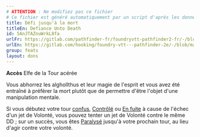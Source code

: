 ```yaml
---
# ATTENTION : Ne modifiez pas ce fichier
# Ce fichier est généré automatiquement par un script d'après les données du module Foundry VTT officiel et de sa traduction
title: Défi jusqu'à la mort
titleEn: Defiance Unto Death
id: 5AnJTAZnuWrkL8fa
urlFr: https://gitlab.com/pathfinder-fr/foundryvtt-pathfinder2-fr/-/blob/master/data/feats/5AnJTAZnuWrkL8fa.htm
urlEn: https://gitlab.com/hooking/foundry-vtt---pathfinder-2e/-/blob/master/packs/data/feats.db/defiance-unto-death.json
group: feats
layout: dons
---
```

**Accès** Elfe de la Tour acérée

Vous abhorrez les alghollthus et leur magie de l'esprit et vous avez été entraîné à préférer la mort plutôt que de permettre d'être l'objet d'une manipulation mentale.

Si vous débutez votre tour [confus](../etats/confus.md), [Contrôlé](../etats/contrôlé.md) ou [En fuite](../etats/en-fuite.md) à cause de l'échec d'un jet de Volonté, vous pouvez tenter un jet de Volonté contre le même DD ; sur un succès, vous êtes [Paralysé](../etats/paralysé.md) jusqu'à votre prochain tour, au lieu d'agir contre votre volonté.


